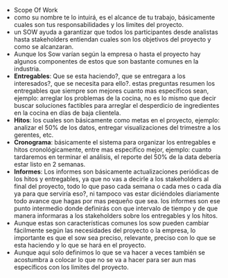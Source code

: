- Scope Of Work
- como su nombre te lo intuirá, es el alcance de tu trabajo, básicamente cuales son tus responsabilidades y los limites del proyecto.
- un SOW ayuda a garantizar que todos los participantes desde analistas hasta stakeholders entiendan cuales son los objetivos del proyecto y como se alcanzaran.
- Aunque los Sow varían según la empresa o hasta el proyecto hay algunos componentes de estos que son bastante comunes en la industria.
- **Entregables**: Que se esta haciendo?, que se entregara a los interesados?, que se necesita para ello?. estas preguntas resumen los entregables que siempre son mejores cuanto mas específicos sean, ejemplo:
  arreglar los problemas de la cocina, no es lo mismo que decir buscar soluciones factibles para arreglar el desperdicio de ingredientes en la cocina en días de baja clientela.
- **Hitos**: los cuales son básicamente como metas en el proyecto, ejemplo:
  analizar el 50% de los datos, entregar visualizaciones del trimestre a los gerentes, etc.
- **Cronograma**: básicamente el sistema para organizar los entregables e hitos cronológicamente, entre mas especifico mejor, ejemplo:
  cuanto tardaremos en terminar el análisis,  el reporte del 50% de la data debería estar listo en 2 semanas.
- **Informes**: Los informes son básicamente actualizaciones periódicas de los hitos y entregables, ya que no vas a decirle a los stakeholders al final del proyecto, todo lo que paso cada semana o cada mes o cada día ya para que serviría eso?, ni tampoco vas estar diciéndoles diariamente todo avance que hagas por mas pequeño que sea. los informes son ese punto intermedio donde definirás con que intervalo de tiempo y de que manera informaras a los stakeholders sobre los entregables y los hitos.
- Aunque estas son características comunes los sow pueden cambiar fácilmente según las necesidades del proyecto o la empresa, lo importante es que el sow sea preciso, relevante, preciso con lo que se esta haciendo y lo que se hará en el proyecto.
- Aunque aqui solo definimos lo que se va hacer a veces también se acostumbra a colocar lo que no se va a hacer para ser aun mas específicos con los limites del proyecto.